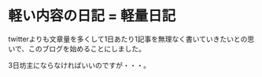 # 軽い内容の日記 = 軽量日記

twitterよりも文章量を多くして1日あたり1記事を無理なく書いていきたいとの思いで、このブログを始めることにしました。

3日坊主にならなければいいのですが・・・。
